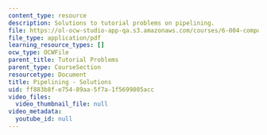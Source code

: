 ```yaml
---
content_type: resource
description: Solutions to tutorial problems on pipelining.
file: https://ol-ocw-studio-app-qa.s3.amazonaws.com/courses/6-004-computation-structures-spring-2009/ff883b8fe75489aa5f7a1f5699805acc_MIT6004s09tutor09sol.pdf
file_type: application/pdf
learning_resource_types: []
ocw_type: OCWFile
parent_title: Tutorial Problems
parent_type: CourseSection
resourcetype: Document
title: Pipelining - Solutions
uid: ff883b8f-e754-89aa-5f7a-1f5699805acc
video_files:
  video_thumbnail_file: null
video_metadata:
  youtube_id: null
---
```


